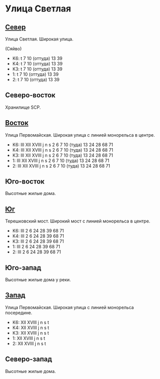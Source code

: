 # Улица Светлая

## [Север](./10380085.md)

Улица Светлая.
Широкая улица.

(Сяйво)

* K6:   t
        7   10 (оттуда) 13  39
* K4:   t
        7   10 (оттуда) 13  39
* K3:   t
        7   10 (оттуда) 13  39
* 1:    t
        7   10 (оттуда) 13  39
* 2:    t
        7   10 (оттуда) 13  39

## Северо-восток

Хранилище SCP.

## [Восток](./10390090.md)

Улица Первомайская.
Широкая улица с линией монорельса в центре.

* K6:   III XII XVIII
        j   n   s
        2   6   7   10 (туда)   13  24  28  68  71
* K4:   III XII XVIII
        j   n   s
        2   6   7   10 (туда)   13  24  28  68  71
* K3:   III XII XVIII
        j   n   s
        2   6   7   10 (туда)   13  24  28  68  71
* 1:    III XII XVIII
        j   n   s
        2   6   7   10 (туда)   13  24  28  68  71
* 2:    III XII XVIII
        j   n   s
        2   6   7   10 (туда)   13  24  28  68  71

## Юго-восток

Высотные жилые дома.

## [Юг](./11390020.md)

Терешковский мост.
Широкий мост с линией монорельса в центре.

* K6:   III
        2   6   24  28  39  68  71
* K4:   III
        2   6   24  28  39  68  71
* K3:   III
        2   6   24  28  39  68  71
* 1:    III
        2   6   24  28  39  68  71
* 2:    III
        2   6   24  28  39  68  71

## Юго-запад

Высотные жилые дома у реки.

## [Запад](./10375090.md)

Улица Первомайская.
Широкая улица с линией монорельса посередине.

* K6:   XII XVIII
        j   n   s   t
* K4:   XII XVIII
        j   n   s   t
* K3:   XII XVIII
        j   n   s   t
* 1:    XII XVIII
        j   n   s   t
* 2:    XII XVIII
        j   n   s   t

## Северо-запад

Высотные жилые дома.
